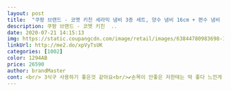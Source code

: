 ```yaml
---
layout: post 
title:  "쿠팡 브랜드 - 코멧 키친 세라믹 냄비 3종 세트, 양수 냄비 16cm + 편수 냄비 18cm + 양수 냄비 20cm" 
description: 쿠팡 브랜드 - 코멧 키친  ..
date: 2020-07-21 14:15:13 
img: https://static.coupangcdn.com/image/retail/images/63844780983698-167b35c7-4bb9-40b1-8055-cf9d7fdfc92a.jpg 
linkUrl: http://me2.do/xpVyTsUK 
categories: [1002] 
color: 1294AB 
price: 26590 
author: brandMaster 
cont: <br/> 3식구 사용하기 좋은것 같아요<br/>✔손목이 안좋은 저한테는 딱 좋다 느낀게 가벼워요<br/>✔죽같은걸 먹을때 수저로 긁었는데 스크레치가 하나도 안났어요 더군다나 밥알이 눌러붙지도 않고 설겆이할때도 벅벅 문질러서 하지않아도 쉽게 음식물이 세척되더라구요 그리고 저는 성격이 조금 급한편인데 저같은 사람한테 딱인거같아요 ㅋㅋ<br/>✔핑크지만 톤다운된 핑크로 촌스럽지않고 고급스러운 컬러에요그리고 은은하게 펄이 들어가서 반짝반짝 예뻐요<br/>디자인과 색 모두 새련되고 이뻐요<br/>디자인부터 무게 여러강점들이 있는 이 제품 강추드립니다!<br/>바닥 디자인까지 너무 예쁜 제품입니다!!<br/>바닥에 불꽃을 잡아주어 열효율을 높여주는 예쁜 꽃모양의 패턴이 있어요<br/>상품받고 넘잘구입한거같아기뻐하는순간 중간사이즈냄비손잡이가돌리자마자부러지고ㅠ어떡해써볼수가없어요 그것만아니면 상품은맘에들어요 반품취소할께요 그냥손잡이하나만다시주세요<br/>손잡이 안쪽에 홈이 있어서 손잡이를 잡을때 안정적이게 잡을수있어요<br/>왜냐하면 열전도율이 좋아서인지 물이 금방끓고 음식을 금방 할수있더라구요<br/>일하면서 손목이 많이 안좋아져서 손목건초염이라는게 생겼어요 그래서 한손으로 들었다가 조금만 무거워도 내려놓고 두손으로 들때도 있는데 이제품은 가벼워서 그럴일이 없었어요<br/>잘쓰겠습니다<br/> 
---
```

 